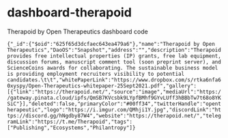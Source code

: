 # dashboard-therapoid
Therapoid by Open Therapeutics dashboard code

```{"_id":{"$oid":"625f65d3dcfaec643ea479a6"},"name":"Therapoid by Open Therapeutics","DaoOS":"Snapshot","address":"","description":"Therapoid provides free intellectual properties (IP) grants, free lab equipment, discussion forums, manuscript comment tool (soon preprint server), and ScienceCoins awards for collaborating. The sustainable business model is providing employment recruiters visibility to potential candidates.\t\t","whitePaperLink":"https://www.dropbox.com/s/rtka6nfa60xyspy/Open-Therapeutics-whitepaper-25Sept2021.pdf","gallery":[{"link":"https://therapoid.net/","source":"image","mediaUrl":"https://gateway.pinata.cloud/ipfs/QmSB7KVcsbk9LYpfBMhf9GYvLUff3hBBbTw7t68o8YKSiC"}],"deleted":false,"primaryColor":"#00ff34","twitterHandle":"opentherapeutic","logo":"https://i.imgur.com/QMhji1Y.jpg","discordLink":"https://discord.gg/hNgdby87W4","website":"https://therapoid.net/","telegramLink":"https://t.me/Therapoid","tags":["Publishing","Ecosystems","Philantropy"]}```
